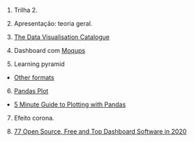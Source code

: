 1) Trilha 2.

2) Apresentação: teoria geral.

3) [The Data Visualisation Catalogue](https://datavizcatalogue.com/)

4) Dashboard com [Moqups](https://moqups.com/)

5) Learning pyramid
- [Other formats](https://www.google.com/search?q=the+learning+pyramid)

6) [Pandas Plot](https://pandas.pydata.org/pandas-docs/stable/user_guide/visualization.html)
- [5 Minute Guide to Plotting with Pandas](https://towardsdatascience.com/5-minute-guide-to-plotting-with-pandas-e8c0f40a1df4)

7) Efeito corona.

8) [77 Open Source, Free and Top Dashboard Software in 2020](https://www.predictiveanalyticstoday.com/open-source-dashboard-software/)
